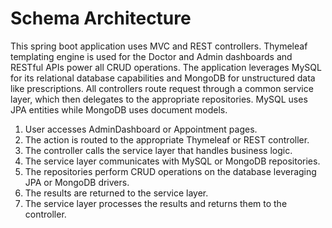 
# Schema Architecture

This spring boot application uses MVC and REST controllers. Thymeleaf templating engine is used for the Doctor and Admin
dashboards and RESTful APIs power all CRUD operations. The application leverages MySQL for its relational database
capabilities and MongoDB for unstructured data like prescriptions. All controllers route request through a common
service layer, which then delegates to the appropriate repositories. MySQL uses JPA entities while MongoDB uses document
models.

1. User accesses AdminDashboard or Appointment pages.
2. The action is routed to the appropriate Thymeleaf or REST controller.
3. The controller calls the service layer that handles business logic.
4. The service layer communicates with MySQL or MongoDB repositories.
5. The repositories perform CRUD operations on the database leveraging JPA or MongoDB drivers.
6. The results are returned to the service layer.
7. The service layer processes the results and returns them to the controller.